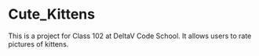 # Cute_Kittens
This is a project for Class 102 at DeltaV Code School. It allows users to rate pictures of kittens.

